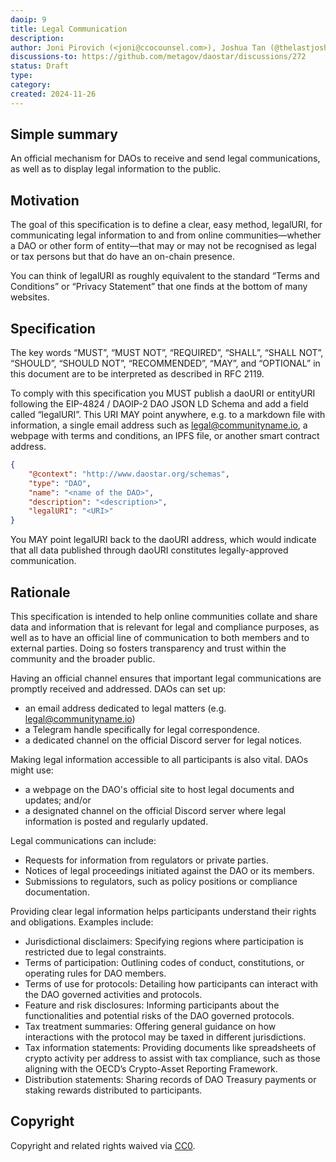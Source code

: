 ```yaml
---
daoip: 9
title: Legal Communication
description: 
author: Joni Pirovich (<joni@ccocounsel.com>), Joshua Tan (@thelastjosh)
discussions-to: https://github.com/metagov/daostar/discussions/272
status: Draft
type: 
category: 
created: 2024-11-26
---
```


## Simple summary
An official mechanism for DAOs to receive and send legal communications, as well as to display legal information to the public.

## Motivation
The goal of this specification is to define a clear, easy method, legalURI, for communicating legal information to and from online communities—whether a DAO or other form of entity—that may or may not be recognised as legal or tax persons but that do have an on-chain presence.

You can think of legalURI as roughly equivalent to the standard “Terms and Conditions” or “Privacy Statement” that one finds at the bottom of many websites.

## Specification
The key words “MUST”, “MUST NOT”, “REQUIRED”, “SHALL”, “SHALL NOT”, “SHOULD”, “SHOULD NOT”, “RECOMMENDED”, “MAY”, and “OPTIONAL” in this document are to be interpreted as described in RFC 2119.

To comply with this specification you MUST publish a daoURI or entityURI following the EIP-4824 / DAOIP-2 DAO JSON LD Schema and add a field called “legalURI”. This URI MAY point anywhere, e.g. to a markdown file with information, a single email address such as legal@communityname.io, a webpage with terms and conditions, an IPFS file, or another smart contract address.

```json
{
    "@context": "http://www.daostar.org/schemas",
    "type": "DAO",
    "name": "<name of the DAO>",
    "description": "<description>",
    "legalURI": "<URI>"
}
```

You MAY point legalURI back to the daoURI address, which would indicate that all data published through daoURI constitutes legally-approved communication.

## Rationale
This specification is intended to help online communities collate and share data and information that is relevant for legal and compliance purposes, as well as to have an official line of communication to both members and to external parties. Doing so fosters transparency and trust within the community and the broader public.

Having an official channel ensures that important legal communications are promptly received and addressed. DAOs can set up:
- an email address dedicated to legal matters (e.g. legal@communityname.io)
- a Telegram handle specifically for legal correspondence.
- a dedicated channel on the official Discord server for legal notices.

Making legal information accessible to all participants is also vital. DAOs might use:
- a webpage on the DAO's official site to host legal documents and updates; and/or
- a designated channel on the official Discord server where legal information is posted and regularly updated.

Legal communications can include:
- Requests for information from regulators or private parties.
- Notices of legal proceedings initiated against the DAO or its members.
- Submissions to regulators, such as policy positions or compliance documentation.

Providing clear legal information helps participants understand their rights and obligations. Examples include:
- Jurisdictional disclaimers: Specifying regions where participation is restricted due to legal constraints.
- Terms of participation: Outlining codes of conduct, constitutions, or operating rules for DAO members.
- Terms of use for protocols: Detailing how participants can interact with the DAO governed activities and protocols.
- Feature and risk disclosures: Informing participants about the functionalities and potential risks of the DAO governed protocols.
- Tax treatment summaries: Offering general guidance on how interactions with the protocol may be taxed in different jurisdictions.
- Tax information statements: Providing documents like spreadsheets of crypto activity per address to assist with tax compliance, such as those aligning with the OECD’s Crypto-Asset Reporting Framework.
- Distribution statements: Sharing records of DAO Treasury payments or staking rewards distributed to participants.

## Copyright
Copyright and related rights waived via [CC0](https://eips.ethereum.org/LICENSE).
